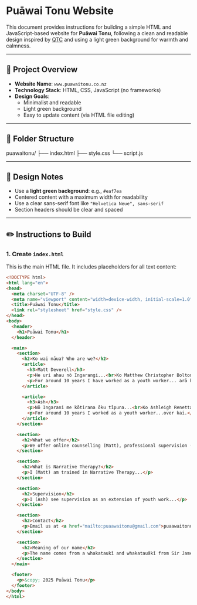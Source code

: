 # Puāwai Tonu Website

This document provides instructions for building a simple HTML and JavaScript-based website for **Puāwai Tonu**, following a clean and readable design inspired by [QTC](https://www.qtc.org.nz/) and using a light green background for warmth and calmness.

---

## 🌱 Project Overview

- **Website Name**: `www.puawaitonu.co.nz`
- **Technology Stack**: HTML, CSS, JavaScript (no frameworks)
- **Design Goals**:
  - Minimalist and readable
  - Light green background
  - Easy to update content (via HTML file editing)

---

## 📁 Folder Structure

puawaitonu/
├── index.html
├── style.css
└── script.js




---

## 🎨 Design Notes

- Use a **light green background**: e.g., `#eaf7ea`
- Centered content with a maximum width for readability
- Use a clear sans-serif font like `"Helvetica Neue", sans-serif`
- Section headers should be clear and spaced

---

## ✏️ Instructions to Build

### 1. Create `index.html`

This is the main HTML file. It includes placeholders for all text content:

```html
<!DOCTYPE html>
<html lang="en">
<head>
  <meta charset="UTF-8" />
  <meta name="viewport" content="width=device-width, initial-scale=1.0"/>
  <title>Puāwai Tonu</title>
  <link rel="stylesheet" href="style.css" />
</head>
<body>
  <header>
    <h1>Puāwai Tonu</h1>
  </header>

  <main>
    <section>
      <h2>Ko wai māua? Who are we?</h2>
      <article>
        <h3>Matt Deverell</h3>
        <p>He uri ahau nō Ingarangi...<br>Ko Matthew Christopher Bolton Deverell tōku ingoa</p>
        <p>For around 10 years I have worked as a youth worker... arā kia puāwai tonu!</p>
      </article>

      <article>
        <h3>Ash</h3>
        <p>Nō Ingarani me kōtirana ōku tīpuna...<br>Ko Ashleigh Renetta Bolton Deverell tōku ingoa</p>
        <p>For around 10 years I worked as a youth worker...over kai.</p>
      </article>
    </section>

    <section>
      <h2>What we offer</h2>
      <p>We offer online counselling (Matt), professional supervision (Ash), and couples counselling (both)...</p>
    </section>

    <section>
      <h2>What is Narrative Therapy?</h2>
      <p>I (Matt) am trained in Narrative Therapy...</p>
    </section>

    <section>
      <h2>Supervision</h2>
      <p>I (Ash) see supervision as an extension of youth work...</p>
    </section>

    <section>
      <h2>Contact</h2>
      <p>Email us at <a href="mailto:puaawaitonu@gmail.com">puaawaitonu@gmail.com</a></p>
    </section>

    <section>
      <h2>Meaning of our name</h2>
      <p>The name comes from a whakataukī and whakatauākī from Sir James Henare... Puāwai Tonu means to continue blossoming.</p>
    </section>
  </main>

  <footer>
    <p>&copy; 2025 Puāwai Tonu</p>
  </footer>
</body>
</html>
